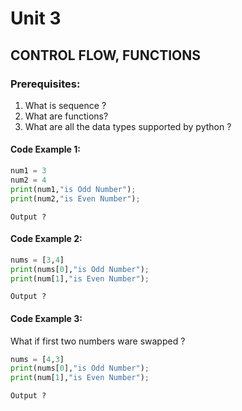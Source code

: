 # Unit 3
## CONTROL FLOW, FUNCTIONS

### Prerequisites:
 1. What is sequence ?
 2. What are functions?
 3. What are all the data types supported by python ?

#### Code Example 1:
```python
num1 = 3
num2 = 4
print(num1,"is Odd Number");
print(num2,"is Even Number");
```
```console 
Output ?
```

#### Code Example 2:
```python
nums = [3,4]
print(nums[0],"is Odd Number");
print(num[1],"is Even Number");
```
```console 
Output ?
```

#### Code Example 3:
What if first two numbers ware swapped ?
```python
nums = [4,3]
print(nums[0],"is Odd Number");
print(num[1],"is Even Number");
```
```console 
Output ?
```
